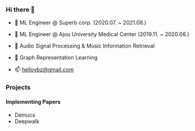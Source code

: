 ### Hi there 👋

- 💼 ML Engineer @ Superb corp.                   (2020.07. ~ 2021.08.)
- 💼 ML Engineer @ Ajou University Medical Center (2019.11. ~ 2020.06.)

- 🤔 Audio Signal Processing & Music Information Retrieval
- 🤔 Graph Representation Learning

- 📫 helloybz@gmail.com


### Projects
#### Implementing Papers
- Demucs
- Deepwalk
<!--
**helloybz/helloybz** is a ✨ _special_ ✨ repository because its `README.md` (this file) appears on your GitHub profile.

Here are some ideas to get you started:

- 🔭 I’m currently working on ...
- 🌱 I’m currently learning ...
- 👯 I’m looking to collaborate on ...
- 🤔 I’m looking for help with ...
- 💬 Ask me about ...
- 📫 How to reach me: ...
- 😄 Pronouns: ...
- ⚡ Fun fact: ...
-->
